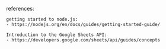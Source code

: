 references:

	getting started to node.js:
	- https://nodejs.org/en/docs/guides/getting-started-guide/

	Introduction to the Google Sheets API:
	- https://developers.google.com/sheets/api/guides/concepts
